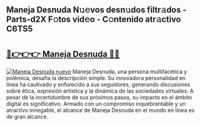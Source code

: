 ## Maneja Desnuda N𝚞𝚎vos desn𝚞dos filtr𝚊dos - Parts-d2X F𝚘tos vid𝚎o - C𝚘ntenido atr𝚊ctivo C6TS5

# <h2><a href="http://mb16v7o.tromn.icu/?c=Maneja+Desnuda">🔗👉👉👉 Maneja Desnuda 🔗🔗</a></h2>

[![Maneja Desnuda nuevo](https://i.imgur.com/pEAQMta.gif)](http://mb16v7o.tromn.icu/?c=Maneja+Desnuda)
Maneja Desnuda, una persona multifacética y polémica, desafía la descripción simple. Su innovadora personalidad en línea ha cautivado y enfurecido a sus seguidores, generando discusiones sobre ética, expresión artística y la dinámica de las sociedades virtuales. A pesar de la incertidumbre de sus próximos pasos, su impacto en el ámbito digital es significativo. Armado con un compromiso inquebrantable y un atractivo innegable, el alcance de Maneja Desnuda en el mundo en línea es de gran alcance.
